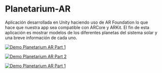 # Planetarium-AR
Aplicación desarrollada en Unity haciendo uso de AR Foundation lo que hace que nuestra app sea compatible con ARCore y ARKit. El fin de esta aplicación es mostrar modelos de los diferentes planetas del sistema solar y una breve información de cada uno.

[![Demo Planetarium AR Part 1](https://i9.ytimg.com/vi/Z3-QxczSUMM/mq2.jpg?sqp=CLKQvfUF&rs=AOn4CLCj-G4AU9amvVXcVVHNef0yM8GAuQ)](https://youtu.be/Z3-QxczSUMM)

[![Demo Planetarium AR Part 2](https://i9.ytimg.com/vi/CvuvfukpIo4/mq2.jpg?sqp=CIaQvfUF&rs=AOn4CLCTXpf5ETmskkApziGKfL_twrZE1w)](https://youtu.be/CvuvfukpIo4)


<a href="{https://youtu.be/Z3-QxczSUMM}" title="Demo Planetarium AR Part 1"><img src="{https://i9.ytimg.com/vi/Z3-QxczSUMM/mq2.jpg?sqp=CLKQvfUF&rs=AOn4CLCj-G4AU9amvVXcVVHNef0yM8GAuQ}" alt="Demo Planetarium AR Part 1" /></a>
